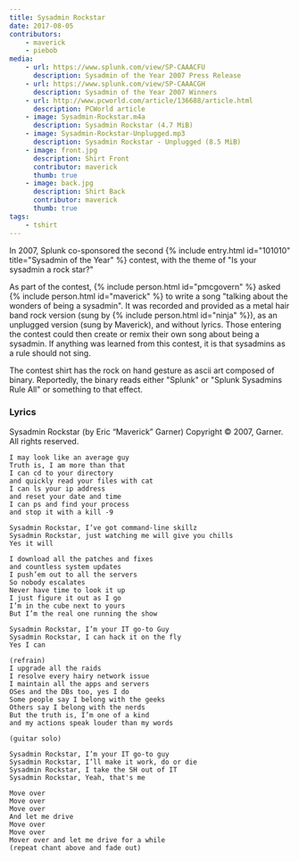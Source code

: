 ```yaml
---
title: Sysadmin Rockstar
date: 2017-08-05
contributors:
    - maverick
    - piebob
media: 
    - url: https://www.splunk.com/view/SP-CAAACFU
      description: Sysadmin of the Year 2007 Press Release
    - url: https://www.splunk.com/view/SP-CAAACGH
      description: Sysadmin of the Year 2007 Winners
    - url: http://www.pcworld.com/article/136688/article.html
      description: PCWorld article
    - image: Sysadmin-Rockstar.m4a
      description: Sysadmin Rockstar (4.7 MiB)
    - image: Sysadmin-Rockstar-Unplugged.mp3
      description: Sysadmin Rockstar - Unplugged (8.5 MiB)
    - image: front.jpg
      description: Shirt Front
      contributor: maverick
      thumb: true
    - image: back.jpg
      description: Shirt Back
      contributor: maverick
      thumb: true
tags: 
    - tshirt
---
```


In 2007, Splunk co-sponsored the second {% include entry.html id="101010" title="Sysadmin of the Year" %} contest, with the theme of "Is your sysadmin a rock star?" 

As part of the contest, {% include person.html id="pmcgovern" %} asked {% include person.html id="maverick" %} to write a song "talking about the wonders of being a sysadmin". It was recorded and provided as a metal hair band rock version (sung by {% include person.html id="ninja" %}), as an unplugged version (sung by Maverick), and without lyrics. Those entering the contest could then create or remix their own song about being a sysadmin. If anything was learned from this contest, it is that sysadmins as a rule should not sing.

The contest shirt has the rock on hand gesture as ascii art composed of binary. Reportedly, the binary reads either "Splunk" or "Splunk Sysadmins Rule All" or something to that effect.

<h3>Lyrics</h3>
    Sysadmin Rockstar  (by Eric “Maverick” Garner)
    Copyright © 2007, Garner. All rights reserved.
     
    I may look like an average guy
    Truth is, I am more than that
    I can cd to your directory
    and quickly read your files with cat
    I can ls your ip address
    and reset your date and time
    I can ps and find your process
    and stop it with a kill -9
     
    Sysadmin Rockstar, I’ve got command-line skillz
    Sysadmin Rockstar, just watching me will give you chills
    Yes it will
     
    I download all the patches and fixes
    and countless system updates
    I push’em out to all the servers
    So nobody escalates
    Never have time to look it up
    I just figure it out as I go
    I’m in the cube next to yours
    But I’m the real one running the show
     
    Sysadmin Rockstar, I’m your IT go-to Guy
    Sysadmin Rockstar, I can hack it on the fly
    Yes I can
    
    (refrain)
    I upgrade all the raids
    I resolve every hairy network issue
    I maintain all the apps and servers
    OSes and the DBs too, yes I do
    Some people say I belong with the geeks
    Others say I belong with the nerds
    But the truth is, I’m one of a kind
    and my actions speak louder than my words
     
    (guitar solo)
    
    Sysadmin Rockstar, I’m your IT go-to guy
    Sysadmin Rockstar, I’ll make it work, do or die
    Sysadmin Rockstar, I take the SH out of IT
    Sysadmin Rockstar, Yeah, that's me
     
    Move over
    Move over
    Move over
    And let me drive
    Move over
    Move over
    Mover over and let me drive for a while
    (repeat chant above and fade out)

